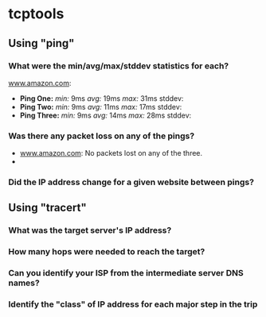# tcptools
## Using "ping"
### What were the min/avg/max/stddev statistics for each?
www.amazon.com:
* **Ping One:** *min:* 9ms *avg:* 19ms *max:* 31ms stddev: 
* **Ping Two:** *min:* 9ms *avg:*  11ms *max:* 17ms stddev: 
* **Ping Three:** *min:* 9ms *avg:* 14ms *max:* 28ms stddev: 
### Was there any packet loss on any of the pings?
* www.amazon.com: No packets lost on any of the three.
* 
### Did the IP address change for a given website between pings?
## Using "tracert"
### What was the target server's IP address?
### How many hops were needed to reach the target?
### Can you identify your ISP from the intermediate server DNS names?
### Identify the "class" of IP address for each major step in the trip
